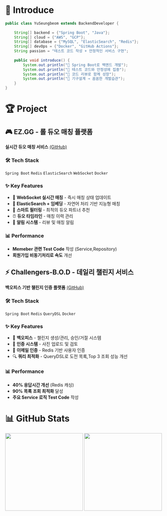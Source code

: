 # 👋 Introduce

```java
public class YuSeungbeom extends BackendDeveloper {
    
    String[] backend = {"Spring Boot", "Java"};
    String[] cloud = {"AWS", "GCP"};
    String[] database = {"MySQL", "ElasticSearch", "Redis"};
    String[] devOps = {"Docker", "GitHub Actions"};
    String passion = "테스트 코드 작성 + 안정적인 서비스 구현";
    
    public void introduce() {
        System.out.println("🚀 Spring Boot로 백엔드 개발");
        System.out.println("🧪 테스트 코드와 안정성에 집중");
        System.out.println("🤝 코드 리뷰로 함께 성장");
        System.out.println("🔧 기구설계 → 꼼꼼한 개발습관");
    }
}
```

# 🏆 Project

## 🎮 EZ.GG - 롤 듀오 매칭 플랫폼
**실시간 듀오 매칭 서비스** [(GitHub)](https://github.com/W-llama/ezgg)

### 🛠 Tech Stack
`Spring Boot` `Redis` `ElasticSearch` `WebSocket` `Docker`

### ✨ Key Features
- 🔄 **WebSocket 실시간 매칭** - 즉시 매칭 상태 업데이트
- 🧠 **ElasticSearch + 임베딩** - 자연어 처리 기반 지능형 매칭
- 🎯 **스마트 필터링** - 최적의 듀오 파트너 추천
- ⏰ **듀오 타임라인** - 매칭 이력 관리
- 🔔 **알림 시스템** - 리뷰 및 매칭 알림

### 📊 Performance
- **Memeber 관련 Test Code** 작성 (Service,Repository)
- **회원가입 비동기처리로 속도** 개선

## ⚡ Challengers-B.O.D - 데일리 챌린지 서비스  
**백오피스 기반 챌린지 인증 플랫폼** [(GitHub)](https://github.com/W-llama/BOD_backend)

### 🛠 Tech Stack
`Spring Boot` `Redis` `QueryDSL` `Docker`

### ✨ Key Features
- 🏢 **백오피스** - 챌린지 생성/관리, 승인/거절 시스템
- 📸 **인증 시스템** - 사진 업로드 및 검토
- 🔐 **이메일 인증** - Redis 기반 사용자 인증
- 🔍 **쿼리 최적화** - QueryDSL로 도전 목록,Top 3 조회 성능 개선

### 📊 Performance
- **40% 응답시간 개선** (Redis 캐싱)
- **90% 목록 조회 최적화** 달성
- **주요 Service 로직 Test Code** 작성

# 📊 GitHub Stats

<div align="center">
    <img src="https://github-readme-stats.vercel.app/api/top-langs/?username=W-llama&layout=donut" style="height: 250px;">
    <img src="https://github-readme-stats.vercel.app/api?username=W-llama&show_icons=true" style="height: 250px;">
</div>

